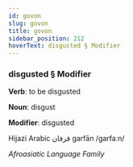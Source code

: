 ```yaml
---
id: govon
slug: govon
title: govon
sidebar_position: 212
hoverText: disgusted § Modifier
---
```


### disgusted § Modifier

**Verb**: to be disgusted

**Noun**: disgust

**Modifier**: disgusted

Hijazi Arabic قرفان garfān /ɡarfaːn/

*Afroasiatic Language Family*